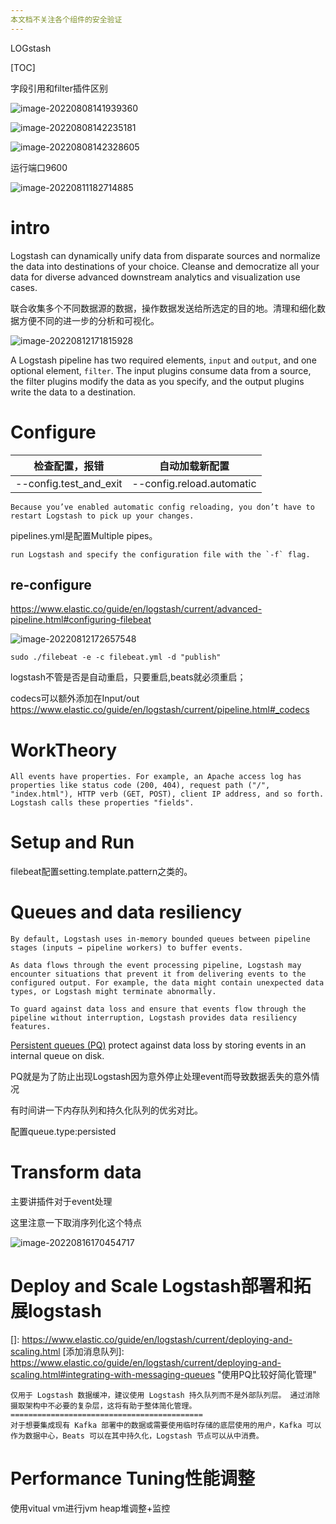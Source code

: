 ```yaml
---
本文档不关注各个组件的安全验证
---
```


LOGstash

[TOC]

字段引用和filter插件区别

[translate filter注意一下]: https://www.elastic.co/guide/en/logstash/current/lookup-enrichment.html#translate-def
[grok和delimiter的区别数据结构因行而异]: https://www.elastic.co/guide/en/logstash/current/field-extraction.html#field-extraction
[具体接口使用在filter pludin有介绍]: https://www.elastic.co/guide/en/logstash/current/plugins-filters-dissect.html
[字段引用视为特殊的string值]: https://www.elastic.co/guide/en/logstash/8.3/configuration-file-structure.html
[固有字段@metadata字段]: https://www.elastic.co/guide/en/logstash/8.3/event-dependent-configuration.html	"输出时不用于展示，只适用于做条件筛查，通过设置true可展示该部分信息"
[event的固有字段]: https://www.elastic.co/guide/en/logstash/8.3/processing.html



![image-20220808141939360](C:\Users\Administrator\Downloads\LOGstash808.assets\image-20220808141939360.png)

![image-20220808142235181](C:\Users\Administrator\Downloads\LOGstash808.assets\image-20220808142235181.png)

![image-20220808142328605](C:\Users\Administrator\Downloads\LOGstash808.assets\image-20220808142328605.png)

[推荐不使用额外layer去做数据缓冲，PQ可]: https://www.elastic.co/guide/en/logstash/current/deploying-and-scaling.html#integrating-with-messaging-queues
[VirtualVM可视化heap空间]: https://www.elastic.co/guide/en/logstash/current/tuning-logstash.html#profiling-the-heap
[命令行参数]: https://www.elastic.co/guide/en/logstash/8.3/running-logstash-command-line.html#



运行端口9600

![image-20220811182714885](C:\Users\Administrator\Downloads\LOGstash808.assets\image-20220811182714885.png)

# intro

Logstash can dynamically unify data from disparate sources and normalize the data into destinations of your choice. Cleanse and democratize all your data for diverse advanced downstream analytics and visualization use cases.

联合收集多个不同数据源的数据，操作数据发送给所选定的目的地。清理和细化数据方便不同的进一步的分析和可视化。

![image-20220812171815928](C:\Users\Administrator\Downloads\LOGstash808.assets\image-20220812171815928.png)

A Logstash pipeline has two required elements, `input` and `output`, and one optional element, `filter`. The input plugins consume data from a source, the filter plugins modify the data as you specify, and the output plugins write the data to a destination.

# Configure

[不同配置文件的配置目的]: https://www.elastic.co/guide/en/logstash/current/config-setting-files.html



[beats input]: https://www.elastic.co/guide/en/logstash/current/advanced-pipeline.html#_configuring_logstash_for_filebeat_input	"input pludin"

| 检查配置，报错         | 自动加载新配置            |
| ---------------------- | ------------------------- |
| --config.test_and_exit | --config.reload.automatic |

```
Because you’ve enabled automatic config reloading, you don’t have to restart Logstash to pick up your changes.
```

pipelines.yml是配置Multiple pipes。

```
run Logstash and specify the configuration file with the `-f` flag.
```

[配置pipeline值的类型语法]: https://www.elastic.co/guide/en/logstash/current/configuration-file-structure.html#plugin-value-types
[export环境变量，类似keystore]: https://www.elastic.co/guide/en/logstash/current/environment-variables.html	"keystore键值对，参数引用 https://www.elastic.co/guide/en/logstash/current/keystore.html"



## re-configure

https://www.elastic.co/guide/en/logstash/current/advanced-pipeline.html#configuring-filebeat

![image-20220812172657548](C:\Users\Administrator\Downloads\LOGstash808.assets\image-20220812172657548.png)

```
sudo ./filebeat -e -c filebeat.yml -d "publish"
```

logstash不管是否是自动重启，只要重启,beats就必须重启；

codecs可以额外添加在Input/out https://www.elastic.co/guide/en/logstash/current/pipeline.html#_codecs 

# WorkTheory

[^process pipeline ]: https://www.elastic.co/guide/en/logstash/current/pipeline.html#_codecs
[^执行模型]: https://www.elastic.co/guide/en/logstash/current/execution-model.html

[默认使用in-mem队列，无法预防数据丢失]: https://www.elastic.co/guide/en/logstash/current/execution-model.html	"每个input独占thread执行"
[event的概念]: https://www.elastic.co/guide/en/logstash/current/event-dependent-configuration.html	"Inputs generate events, filters modify them, and outputs ship them elsewhere."

```
All events have properties. For example, an Apache access log has properties like status code (200, 404), request path ("/", "index.html"), HTTP verb (GET, POST), client IP address, and so forth. Logstash calls these properties "fields".
```

[pipeline-filter插件可使用field reference和conditionals expr]: https://www.elastic.co/guide/en/logstash/current/event-dependent-configuration.html#metadata	"meta字段"
[meta字段概念]: https://www.elastic.co/guide/en/logstash/current/event-dependent-configuration.html#metadata	"The contents of @metadata are not part of any of your events at output time, 只充当查询条件."
# Setup and Run

filebeat配置setting.template.pattern之类的。

# Queues and data resiliency

```
By default, Logstash uses in-memory bounded queues between pipeline stages (inputs → pipeline workers) to buffer events.

As data flows through the event processing pipeline, Logstash may encounter situations that prevent it from delivering events to the configured output. For example, the data might contain unexpected data types, or Logstash might terminate abnormally.

To guard against data loss and ensure that events flow through the pipeline without interruption, Logstash provides data resiliency features.
```



[Persistent queues (PQ)](https://www.elastic.co/guide/en/logstash/current/persistent-queues.html) protect against data loss by storing events in an internal queue on disk.

PQ就是为了防止出现Logstash因为意外停止处理event而导致数据丢失的意外情况

有时间讲一下内存队列和持久化队列的优劣对比。

配置queue.type:persisted

[PQ处于pipeline哪一个阶段]: https://www.elastic.co/guide/en/logstash/current/persistent-queues.html#persistent-queues-architecture	"input->queue->filter-output"

# Transform data

[mutate \drop event]: https://www.elastic.co/guide/en/logstash/current/core-operations.html

主要讲插件对于event处理

这里注意一下取消序列化这个特点

[从序列化数据产生event]: https://www.elastic.co/guide/en/logstash/current/data-deserialization.html	"json codec从Kafka收集json文件"



[提取字段组装数据]: https://www.elastic.co/guide/en/logstash/current/field-extraction.html	"grok适用情况，dissect适用场景"
[ENrich数据]: https://www.elastic.co/guide/en/logstash/current/lookup-enrichment.html	"不用太在意"

![image-20220816170454717](C:\Users\Administrator\Downloads\LOGstash808.assets\image-20220816170454717.png)

# Deploy and Scale Logstash部署和拓展logstash

[]: https://www.elastic.co/guide/en/logstash/current/deploying-and-scaling.html
[添加消息队列]: https://www.elastic.co/guide/en/logstash/current/deploying-and-scaling.html#integrating-with-messaging-queues	"使用PQ比较好简化管理"

```
仅用于 Logstash 数据缓冲，建议使用 Logstash 持久队列而不是外部队列层。 通过消除摄取架构中不必要的复杂层，这将有助于整体简化管理。
===========================================
对于想要集成现有 Kafka 部署中的数据或需要使用临时存储的底层使用的用户，Kafka 可以作为数据中心，Beats 可以在其中持久化，Logstash 节点可以从中消费。
```

# Performance Tuning性能调整

使用vitual vm进行jvm heap堆调整+监控
